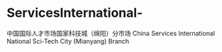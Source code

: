 # ServicesInternational-
中国国际人才市场国家科技城（绵阳）分市场 China Services International National Sci-Tech City (Mianyang) Branch
